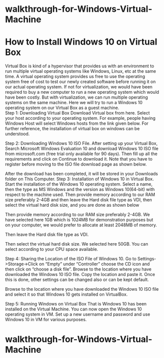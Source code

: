 # walkthrough-for-Windows-Virtual-Machine
<h1>How to Install Windows 10 on Virtual Box</h1>

Virtual Box is kind of a hypervisor that provides us with an environment to run multiple virtual operating systems like Windows, Linux, etc at the same time. A virtual operating system provides us free to use the operating system free of cost to test our newly created software before running it on our actual operating system. If not for virtualization, we would have been required to buy a new computer to run a new operating system which would have been costly. But with virtualization, we can run multiple operating systems on the same machine. Here we will try to run a Windows 10 operating system on our Virtual Box as a guest machine.  
Step 1: Downloading Virtual Box
Download Virtual box from here. Select your host according to your operating system. For example, people having Windows Host will select Windows hosts from the link given below. For further reference, the installation of virtual box on windows can be understood.
 
 
Step 2: Downloading Windows 10 ISO File. 
After setting up your Virtual Box, Search Microsoft Windows Evaluation 10 and download Windows 10 ISO file from microsoft.com (free trial only available for 90 days). Then fill up all the requirements and click on Continue to download it. Note that you have to register before moving to the ISO file download page as shown below.
 
 
After the download has been completed, it will be stored in your Downloads folder on This Computer.
Step 3: Installation of Windows 10 in Virtual Box.
Start the installation of the Windows 10 operating system. Select a name, then the type as MS Windows and the version as Windows 10(64-bit) with respect to the machine used. Then provide memory according to our RAM size preferably 2-4GB and then leave the Hard disk file type as VDI, then select the virtual hard disk size, and you are done as shown below
 
 
Then provide memory according to our RAM size preferably 2-4GB. We have selected here 1GB which is 1024MB for demonstration purposes but on your computer, we would prefer to allocate at least 2048MB of memory.
 
 
Then leave the Hard disk file type as VDI.
 
 
Then select the virtual hard disk size. We selected here 50GB. You can select according to your CPU space available.
 
 
Step 4: Sharing the Location of the ISO File of Windows 10.
Go to Settings->Storage->Click on “Empty” under “Controller” choose the CD icon and then click on “choose a disk file”. Browse to the location where you have downloaded the Windows 10 ISO file. Copy the location and paste it.
Once this is done, other settings can be changed also or can be kept default.
 
 
Browse to the location where you have downloaded the Windows 10 ISO file and select it so that Windows 10 gets installed on VirtualBox.
 
 
Step 5: Running Windows on Virtual Box
That is Windows 10 has been installed on the Virtual Machine. You can now open the Windows 10 operating system in VM. Set up a new username and password and use Windows 10 in VM for various purposes.
 
# walkthrough-for-Windows-Virtual-Machine
